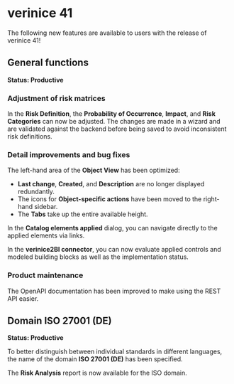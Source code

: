 <!-- © 2025 The Project Contributors - see AUTHORS.txt -->
# verinice 41

The following new features are available to users with the release of verinice 41!

## General functions

**Status: Productive**

### Adjustment of risk matrices

In the **Risk Definition**, the **Probability of Occurrence**, **Impact**, and **Risk Categories** can now be adjusted. The changes are made in a wizard and are validated against the backend before being saved to avoid inconsistent risk definitions.

### Detail improvements and bug fixes

The left-hand area of the **Object View** has been optimized:
- **Last change**, **Created**, and **Description** are no longer displayed redundantly.
- The icons for **Object-specific actions** have been moved to the right-hand sidebar.
- The **Tabs** take up the entire available height.

In the **Catalog elements applied** dialog, you can navigate directly to the applied elements via links.

In the **verinice2BI connector**, you can now evaluate applied controls and modeled building blocks as well as the implementation status.

### Product maintenance

The OpenAPI documentation has been improved to make using the REST API easier.

## Domain ISO 27001 (DE)

**Status: Productive**

To better distinguish between individual standards in different languages, the name of the domain **ISO 27001 (DE)** has been specified.

The **Risk Analysis** report is now available for the ISO domain.
